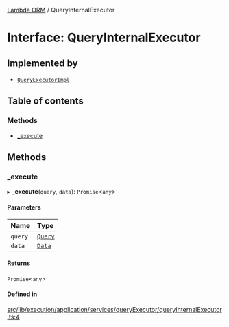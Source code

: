 [Lambda ORM](../README.md) / QueryInternalExecutor

# Interface: QueryInternalExecutor

## Implemented by

- [`QueryExecutorImpl`](../classes/QueryExecutorImpl.md)

## Table of contents

### Methods

- [\_execute](QueryInternalExecutor.md#_execute)

## Methods

### \_execute

▸ **_execute**(`query`, `data`): `Promise`\<`any`\>

#### Parameters

| Name | Type |
| :------ | :------ |
| `query` | [`Query`](../classes/Query.md) |
| `data` | [`Data`](../classes/Data.md) |

#### Returns

`Promise`\<`any`\>

#### Defined in

[src/lib/execution/application/services/queryExecutor/queryInternalExecutor.ts:4](https://github.com/FlavioLionelRita/lambdaorm/blob/1410aa2d/src/lib/execution/application/services/queryExecutor/queryInternalExecutor.ts#L4)
